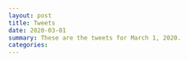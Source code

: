 ```yaml
---
layout: post
title: Tweets
date: 2020-03-01
summary: These are the tweets for March 1, 2020.
categories:
---
```


